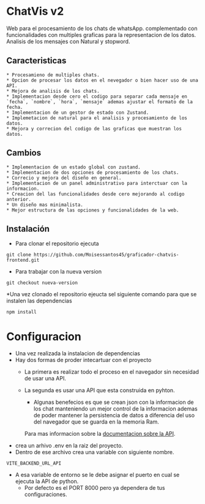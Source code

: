 # ChatVis v2

Web para el procesamiento de los chats de whatsApp. complementado con funcionalidades con multiples graficas para la representacion de los datos. Analisis de los mensajes con Natural y stopword.

## Caracteristicas
    * Procesamieno de multiples chats.
    * Opcion de procesar los datos en el nevegador o bien hacer uso de una API.
    * Mejora de analisis de los chats.
    * Implementacion desde cero el codigo para separar cada mensaje en `fecha`, `nombre`, `hora`, `mensaje` ademas ajustar el formato de la fecha.
    * Implementacion de un gestor de estado con Zustand.
    * Implemetacion de natural para el analisis y procesamiento de los datos.
    * Mejora y correcion del codigo de las graficas que muestran los datos.

## Cambios
    * Implementacion de un estado global con zustand.
    * Implementacion de dos opciones de procesamiento de los chats.
    * Correcio y mejora del diseño en general.
    * Implementacion de un panel administrativo para interctuar con la informacion.
    * Creacion del las funcionalidades desde cero mejorando al codigo anterior.
    * Un diseño mas minimalista.
    * Mejor estructura de las opciones y funcionalidades de la web.

## Instalación
- Para clonar el repositorio ejecuta

```console
git clone https://github.com/Moisessantos45/graficador-chatvis-frontend.git
```

* Para trabajar con la nueva version
```console
git checkout nueva-version
```

*Una vez clonado el repositorio ejeucta sel siguiente comando para que se instalen las dependencias

```console
npm install
```
# Configuracion

* Una vez realizada la instalacion de dependencias
* Hay dos formas de proder intecartuar con el proyecto
    * La primera es realizar todo el proceso en el navegador sin necesidad de usar una API.
    * La segunda es usar una API que esta construida en pyhton.
       * Algunas benefecios es que se crean json con la informacion de los chat manteniendo un    mejor control de la informacion ademas de poder mantener la persistencia de datos a diferencia del uso del navegador que se guarda en la memoria Ram.
       
        Para mas informacion sobre la [documentacion sobre la API](http://expressjs.com/en/starter/installing.html).
* crea un arhivo .env en la raiz del proyecto.
* Dentro de ese archivo crea una variable con siguiente nombre.

```console
VITE_BACKEND_URL_API
```
* A esa variable de entorno se le debe asignar el puerto en cual se ejecuta la API de python.
  - Por defecto es el PORT 8000 pero ya dependera de tus configuraciones.